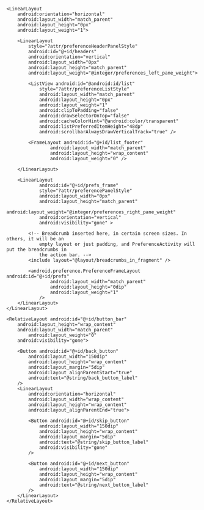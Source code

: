 <?xml version="1.0" encoding="utf-8"?>
<!--
/* //device/apps/common/assets/res/layout/list_content.xml
**
** Copyright 2006, The Android Open Source Project
**
** Licensed under the Apache License, Version 2.0 (the "License");
** you may not use this file except in compliance with the License.
** You may obtain a copy of the License at
**
**     http://www.apache.org/licenses/LICENSE-2.0
**
** Unless required by applicable law or agreed to in writing, software
** distributed under the License is distributed on an "AS IS" BASIS,
** WITHOUT WARRANTIES OR CONDITIONS OF ANY KIND, either express or implied.
** See the License for the specific language governing permissions and
** limitations under the License.
*/
-->

<LinearLayout xmlns:android="http://schemas.android.com/apk/res/android"
    android:orientation="vertical"
    android:layout_height="match_parent"
    android:layout_width="match_parent">

    <LinearLayout
        android:orientation="horizontal"
        android:layout_width="match_parent"
        android:layout_height="0px"
        android:layout_weight="1">

        <LinearLayout
            style="?attr/preferenceHeaderPanelStyle"
            android:id="@+id/headers"
            android:orientation="vertical"
            android:layout_width="0px"
            android:layout_height="match_parent"
            android:layout_weight="@integer/preferences_left_pane_weight">

            <ListView android:id="@android:id/list"
                style="?attr/preferenceListStyle"
                android:layout_width="match_parent"
                android:layout_height="0px"
                android:layout_weight="1"
                android:clipToPadding="false"
                android:drawSelectorOnTop="false"
                android:cacheColorHint="@android:color/transparent"
                android:listPreferredItemHeight="48dp"
                android:scrollbarAlwaysDrawVerticalTrack="true" />

            <FrameLayout android:id="@+id/list_footer"
                    android:layout_width="match_parent"
                    android:layout_height="wrap_content"
                    android:layout_weight="0" />

        </LinearLayout>

        <LinearLayout
                android:id="@+id/prefs_frame"
                style="?attr/preferencePanelStyle"
                android:layout_width="0px"
                android:layout_height="match_parent"
                android:layout_weight="@integer/preferences_right_pane_weight"
                android:orientation="vertical"
                android:visibility="gone" >

            <!-- Breadcrumb inserted here, in certain screen sizes. In others, it will be an
                empty layout or just padding, and PreferenceActivity will put the breadcrumbs in
                the action bar. -->
            <include layout="@layout/breadcrumbs_in_fragment" />

            <android.preference.PreferenceFrameLayout android:id="@+id/prefs"
                    android:layout_width="match_parent"
                    android:layout_height="0dip"
                    android:layout_weight="1"
                />
        </LinearLayout>
    </LinearLayout>

    <RelativeLayout android:id="@+id/button_bar"
        android:layout_height="wrap_content"
        android:layout_width="match_parent"
			android:layout_weight="0"
        android:visibility="gone">

        <Button android:id="@+id/back_button"
            android:layout_width="150dip"
            android:layout_height="wrap_content"
            android:layout_margin="5dip"
            android:layout_alignParentStart="true"
            android:text="@string/back_button_label"
        />
        <LinearLayout
            android:orientation="horizontal"
            android:layout_width="wrap_content"
            android:layout_height="wrap_content"
            android:layout_alignParentEnd="true">

            <Button android:id="@+id/skip_button"
                android:layout_width="150dip"
                android:layout_height="wrap_content"
                android:layout_margin="5dip"
                android:text="@string/skip_button_label"
                android:visibility="gone"
            />

            <Button android:id="@+id/next_button"
                android:layout_width="150dip"
                android:layout_height="wrap_content"
                android:layout_margin="5dip"
                android:text="@string/next_button_label"
            />
        </LinearLayout>
    </RelativeLayout>
</LinearLayout>
